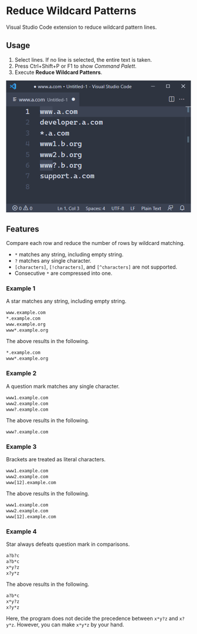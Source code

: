# Reduce Wildcard Patterns

Visual Studio Code extension to reduce wildcard pattern lines.

## Usage

1.  Select lines.
    If no line is selected, the entire text is taken.
2.  Press Ctrl+Shift+P or F1 to show *Command Palett*.
3.  Execute **Reduce Wildcard Pattenrs**.

![Usage animation](images/usage-animation.gif)

## Features

Compare each row and reduce the number of rows by wildcard matching.

- `*` matches any string, including empty string.
- `?` matches any single character.
- `[characters]`, `[!characters]`, and `[^characters]` are not supported.
- Consecutive `*` are compressed into one.

### Example 1

A star matches any string, including empty string.

```
www.example.com
*.example.com
www.example.org
www*.example.org
```

The above results in the following.

```
*.example.com
www*.example.org
```

### Example 2

A question mark matches any single character.

```
www1.example.com
www2.example.com
www?.example.com
```

The above results in the following.

```
www?.example.com
```

### Example 3

Brackets are treated as literal characters.

```
www1.example.com
www2.example.com
www[12].example.com
```

The above results in the following.

```
www1.example.com
www2.example.com
www[12].example.com
```

### Example 4

Star always defeats question mark in comparisons.

```
a?b?c
a?b*c
x*y?z
x?y*z
```

The above results in the following.

```
a?b*c
x*y?z
x?y*z
```

Here, the program does not decide the precedence between `x*y?z` and `x?y*z`.
However, you can make `x*y*z` by your hand.
